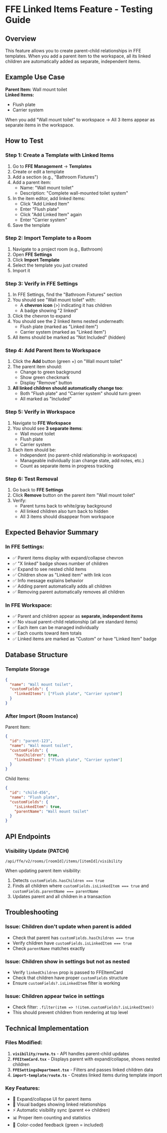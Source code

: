 # FFE Linked Items Feature - Testing Guide

## Overview
This feature allows you to create parent-child relationships in FFE templates. When you add a parent item to the workspace, all its linked children are automatically added as separate, independent items.

## Example Use Case
**Parent Item:** Wall mount toilet  
**Linked Items:**
- Flush plate
- Carrier system

When you add "Wall mount toilet" to workspace → All 3 items appear as separate items in the workspace.

## How to Test

### Step 1: Create a Template with Linked Items

1. Go to **FFE Management** → **Templates**
2. Create or edit a template
3. Add a section (e.g., "Bathroom Fixtures")
4. Add a parent item:
   - Name: "Wall mount toilet"
   - Description: "Complete wall-mounted toilet system"
5. In the item editor, add linked items:
   - Click "Add Linked Item"
   - Enter "Flush plate"
   - Click "Add Linked Item" again
   - Enter "Carrier system"
6. Save the template

### Step 2: Import Template to a Room

1. Navigate to a project room (e.g., Bathroom)
2. Open **FFE Settings**
3. Click **Import Template**
4. Select the template you just created
5. Import it

### Step 3: Verify in FFE Settings

1. In FFE Settings, find the "Bathroom Fixtures" section
2. You should see "Wall mount toilet" with:
   - A **chevron icon** (>) indicating it has children
   - A badge showing "2 linked"
3. Click the chevron to expand
4. You should see the 2 linked items nested underneath:
   - Flush plate (marked as "Linked item")
   - Carrier system (marked as "Linked item")
5. All items should be marked as "Not Included" (hidden)

### Step 4: Add Parent Item to Workspace

1. Click the **Add** button (green +) on "Wall mount toilet"
2. The parent item should:
   - Change to green background
   - Show green checkmark
   - Display "Remove" button
3. **All linked children should automatically change too**:
   - Both "Flush plate" and "Carrier system" should turn green
   - All marked as "Included"

### Step 5: Verify in Workspace

1. Navigate to **FFE Workspace**
2. You should see **3 separate items**:
   - Wall mount toilet
   - Flush plate
   - Carrier system
3. Each item should be:
   - Independent (no parent-child relationship in workspace)
   - Manageable individually (can change state, add notes, etc.)
   - Count as separate items in progress tracking

### Step 6: Test Removal

1. Go back to **FFE Settings**
2. Click **Remove** button on the parent item "Wall mount toilet"
3. Verify:
   - Parent turns back to white/gray background
   - All linked children also turn back to hidden
   - All 3 items should disappear from workspace

## Expected Behavior Summary

### In FFE Settings:
- ✅ Parent items display with expand/collapse chevron
- ✅ "X linked" badge shows number of children
- ✅ Expand to see nested child items
- ✅ Children show as "Linked item" with link icon
- ✅ Info message explains behavior
- ✅ Adding parent automatically adds all children
- ✅ Removing parent automatically removes all children

### In FFE Workspace:
- ✅ Parent and children appear as **separate, independent items**
- ✅ No visual parent-child relationship (all are standard items)
- ✅ Each item can be managed individually
- ✅ Each counts toward item totals
- ✅ Linked items are marked as "Custom" or have "Linked Item" badge

## Database Structure

### Template Storage
```json
{
  "name": "Wall mount toilet",
  "customFields": {
    "linkedItems": ["Flush plate", "Carrier system"]
  }
}
```

### After Import (Room Instance)
Parent Item:
```json
{
  "id": "parent-123",
  "name": "Wall mount toilet",
  "customFields": {
    "hasChildren": true,
    "linkedItems": ["Flush plate", "Carrier system"]
  }
}
```

Child Items:
```json
{
  "id": "child-456",
  "name": "Flush plate",
  "customFields": {
    "isLinkedItem": true,
    "parentName": "Wall mount toilet"
  }
}
```

## API Endpoints

### Visibility Update (PATCH)
`/api/ffe/v2/rooms/[roomId]/items/[itemId]/visibility`

When updating parent item visibility:
1. Detects `customFields.hasChildren === true`
2. Finds all children where `customFields.isLinkedItem === true` and `customFields.parentName === parentName`
3. Updates parent and all children in a transaction

## Troubleshooting

### Issue: Children don't update when parent is added
- Check that parent has `customFields.hasChildren === true`
- Verify children have `customFields.isLinkedItem === true`
- Check `parentName` matches exactly

### Issue: Children show in settings but not as nested
- Verify `linkedChildren` prop is passed to FFEItemCard
- Check that children have proper `customFields` structure
- Ensure `customFields?.isLinkedItem` filter is working

### Issue: Children appear twice in settings
- Check filter: `.filter(item => !(item.customFields?.isLinkedItem))`
- This should prevent children from rendering at top level

## Technical Implementation

### Files Modified:
1. **`visibility/route.ts`** - API handles parent-child updates
2. **`FFEItemCard.tsx`** - Displays parent with expand/collapse, shows nested children
3. **`FFESettingsDepartment.tsx`** - Filters and passes linked children data
4. **`import-template/route.ts`** - Creates linked items during template import

### Key Features:
- 🎯 Expand/collapse UI for parent items
- 🔗 Visual badges showing linked relationships
- ⚡ Automatic visibility sync (parent ↔ children)
- 📊 Proper item counting and statistics
- 🎨 Color-coded feedback (green = included)
